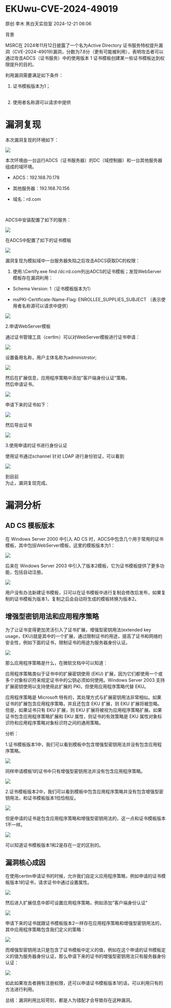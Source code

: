 #  EKUwu-CVE-2024-49019   
原创 李木  黑白天实验室   2024-12-21 06:06  
  
背景  
  
MSRC在 2024年11月12日披露了一个名为Active Directory 证书服务特权提升漏洞（CVE-2024-49019)漏洞，分数为7.8分（更有可能被利用），表明攻击者可以通过攻击ADCS（证书服务）中的使用版本 1 证书模板创建某一些证书模板达到权限提升的目的。  
  
利用漏洞需要满足如下条件：  
1. 证书模板版本为1；  
‍‍  
  
1. 使用者名称源可以请求中提供  
  
# 漏洞复现  
  
本次漏洞复现的环境如下：  
  
![](https://mmbiz.qpic.cn/sz_mmbiz_png/nzxUaDY8yDC8RLclZWH0icjQdtMsIFMjhqB9TSjvk8DSOTYvYVd5EibxiaVCiaxg94Opew9rDxq2U8liaqgwTTxCwjA/640?wx_fmt=png&from=appmsg "")  
  
本次环境由一台运行ADCS（证书服务器）的DC（域控制器）和一台其他服务器组成的域环境。  
- ADCS：192.168.70.178  
  
- 其他服务器：192.168.70.156  
  
- 域名：rd.com  
  
‍  
  
ADCS中安装配置了如下的服务：  
  
![](https://mmbiz.qpic.cn/sz_mmbiz_png/nzxUaDY8yDC8RLclZWH0icjQdtMsIFMjhcv0bpPqQKrlnIl1y06biarQyTe7evC9NAocric8KMibiaLtAr8SDdKRVibA/640?wx_fmt=png&from=appmsg "")  
  
在ADCS中配置了如下的证书模板  
  
![](https://mmbiz.qpic.cn/sz_mmbiz_png/nzxUaDY8yDC8RLclZWH0icjQdtMsIFMjhOzYnHh44J5iaIEPSpgHF5AK1ConLqTRQ27eRVVXrBM8ibb8r1knnicia0A/640?wx_fmt=png&from=appmsg "")  
  
漏洞复现为模拟域中一台服务器失陷之后攻击ADCS获取DC的权限：  
1. 使用.\Certify.exe find /dc:rd.com列出ADCS的证书模板；发现WebServer模板存在漏洞利用：  
  
- Schema Version: 1（证书模板版本为1）  
  
- msPKI-Certificate-Name-Flag: ENROLLEE_SUPPLIES_SUBJECT （表示使用者名称源可以请求中提供）  
  
![](https://mmbiz.qpic.cn/sz_mmbiz_png/nzxUaDY8yDC8RLclZWH0icjQdtMsIFMjh3xBicJPIQmsGBVzfqiaZ7wkuko7icP33jF5QVCPiabT1kExUy1UgV0NY2A/640?wx_fmt=png&from=appmsg "")  
  
2.申请WebServer模板  
  
通过证书管理工具（certlm）可以对WebServer模板进行证书申请：  
  
![](https://mmbiz.qpic.cn/sz_mmbiz_png/nzxUaDY8yDC8RLclZWH0icjQdtMsIFMjhRTicfFpw2OMLYxqep1c0x8a7lB1UUfdcXoEpmibx1XFcTCArPD8iaAWDg/640?wx_fmt=png&from=appmsg "")  
  
设置备用名称，用户主体名称为administrstor;  
  
![](https://mmbiz.qpic.cn/sz_mmbiz_png/nzxUaDY8yDC8RLclZWH0icjQdtMsIFMjhFzVOO1rJpmr9Ih1jT82nChmIwXVYBPNMuqGJ1etqqqibtjhfnNOmHug/640?wx_fmt=png&from=appmsg "")  
  
然后在扩展信息，应用程序策略中添加"客户端身份认证"策略，  
然后申请证书。  
  
![](https://mmbiz.qpic.cn/sz_mmbiz_png/nzxUaDY8yDC8RLclZWH0icjQdtMsIFMjhwLalG11VnkRwFZeN30sgZWqQgy6YqfUqDj49boicuRHscDpK8nDO8Jg/640?wx_fmt=png&from=appmsg "")  
  
申请下来的证书如下：  
  
![](https://mmbiz.qpic.cn/sz_mmbiz_png/nzxUaDY8yDC8RLclZWH0icjQdtMsIFMjhQWJHtXyZicP4FaKTRE8zSS94IQ2iaLhqoYk2GxyHozxlLIcQ07LLXFNg/640?wx_fmt=png&from=appmsg "")  
  
然后导出证书  
  
![](https://mmbiz.qpic.cn/sz_mmbiz_png/nzxUaDY8yDC8RLclZWH0icjQdtMsIFMjhOw9GiacMP2tKNYGY3w1PM0FQK3HTFmckK5RZkKmeQevVNAA6llATKMw/640?wx_fmt=png&from=appmsg "")  
  
3.使用申请的证书进行身份认证  
  
使用证书通过schannel 针对 LDAP 进行身份验证，可以看到  
  
![](https://mmbiz.qpic.cn/sz_mmbiz_png/nzxUaDY8yDC8RLclZWH0icjQdtMsIFMjhly2fibgunWMrz3zIIJ3Ybj0zt8OALibdlSMw2nUAUDW0axIvDcA4foOQ/640?wx_fmt=png&from=appmsg "")  
  
到目前  
为止，漏洞复现完成。  
# 漏洞分析  
## AD CS 模板版本  
  
在 Windows Server 2000 中引入 AD CS 时，ADCS中包含几个用于常用的证书模板，其中包括WebServer模板，这里的模板版本为1：  
  
![](https://mmbiz.qpic.cn/sz_mmbiz_png/nzxUaDY8yDC8RLclZWH0icjQdtMsIFMjhOFk3dv96uLYvY5jSonTvyALCYuXVGykzHSHwsI5q9BShaIB8z5ianag/640?wx_fmt=png&from=appmsg "")  
  
后来在 Windows Server 2003 中引入了版本2模板，它为证书模板提供了更多功能，包括自动注册。  
  
![](https://mmbiz.qpic.cn/sz_mmbiz_png/nzxUaDY8yDC8RLclZWH0icjQdtMsIFMjhtRCfk6icjg6UgT4kgib5KLL43fQFSdEXR42VkOHQ6yrrLjs9G1jdO3Lw/640?wx_fmt=png&from=appmsg "")  
  
用户没有办法新建证书模板，只可以在证书模板中进行复制会修改后发布，如果复制的证书模板为版本1，复制之后会自动将生成的模板转换为版本2。  
## 增强型密钥用法和应用程序策略  
  
为了让证书变得更加灵活引入了证书扩展，增强型密钥用法(extended key usage，EKU)就是其中的一个扩展，通过限制证书的用途，提高了证书和网络的安全性，例如下面的证书，限制证书的用途为服务器身份认证。  
  
![](https://mmbiz.qpic.cn/sz_mmbiz_png/nzxUaDY8yDC8RLclZWH0icjQdtMsIFMjhcngmlaXqEHH3KsMNXFg4VPqCZltnvGibR0PJG3xzO3JvX6RNC2CaSnw/640?wx_fmt=png&from=appmsg "")  
  
那么应用程序策略是什么，在微软文档中可以知道：  
  
应用程序策略类似于证书中的扩展密钥使用 (EKU) 扩展，因为它们都使用一个或多个对象标识符来规定证书中的公钥必须如何使用。Windows Server 2003 支持扩展密钥使用以支持使用此扩展的 PKI，但使用应用程序策略代替 EKU。  
  
应用程序策略是 Microsoft 特有的，其处理方式与扩展密钥用法非常相似。如果证书的扩展包含应用程序策略，并且还包含 EKU 扩展，则 EKU 扩展将被忽略。但是，如果证书只有 EKU 扩展，则 EKU 扩展将被视为应用程序策略扩展。如果证书包含应用程序策略扩展和 EKU 属性，则证书的有效策略是 EKU 属性对象标识符和应用程序策略对象标识符之间的通用策略。  
  
分析：  
  
1.证书模板版本1中，我们可以看到模板中包含增强型密钥用法并没有包含应用程序策略。  
  
![](https://mmbiz.qpic.cn/sz_mmbiz_png/nzxUaDY8yDC8RLclZWH0icjQdtMsIFMjhkPOExELRic1vLNzibIylz7yNVL3ehk51QYrIpML0giakCibOdYewJF4WqA/640?wx_fmt=png&from=appmsg "")  
  
同样申请模板1的证书中只有增强型密钥用法并没有包含应用程序策略。  
  
![](https://mmbiz.qpic.cn/sz_mmbiz_png/nzxUaDY8yDC8RLclZWH0icjQdtMsIFMjhIvQeHZPszsGcrrXW63mKlscXbB5cSUOLI4FVPvJv5nicjeR4icIrbuQw/640?wx_fmt=png&from=appmsg "")  
  
2.证书模板版本2中，我们可以看到模板中包含应用程序策略并没有包含增强型密钥用法，和证书模板版本1恰恰相反。  
  
![](https://mmbiz.qpic.cn/sz_mmbiz_png/nzxUaDY8yDC8RLclZWH0icjQdtMsIFMjhk1px8vCm3ewNxwtxBuovrGibDEk2zTjT3kCIAK4zvS1z0ic09moMqaNQ/640?wx_fmt=png&from=appmsg "")  
  
但是申请的证书是包含应用程序策略和增强型密钥用法的，这一点和证书模板版本1不一样。  
  
![](https://mmbiz.qpic.cn/sz_mmbiz_png/nzxUaDY8yDC8RLclZWH0icjQdtMsIFMjhckOwg49AP9xWia9ukrvF3ZHE0EicXZue6LuML9SHXQu5cREb6sQnIibSg/640?wx_fmt=png&from=appmsg "")  
  
可以知道证书模板版本1和2是存在一定的区别的。  
## 漏洞核心成因  
  
在使用certlm申请证书的时候，允许我们自定义应用程序策略，例如申请的证书模板版本1的证书，请求证书中通过设置属性。  
  
![](https://mmbiz.qpic.cn/sz_mmbiz_png/nzxUaDY8yDC8RLclZWH0icjQdtMsIFMjhyINpwzQt1GfwzFfZzIJg2lTicYsLf9CQXqsmia8W2jBC0XmaiaSlTckJA/640?wx_fmt=png&from=appmsg "")  
  
然后进入扩展信息中即可设置应用程序策略，例如添加"客户端身份认证"  
  
![](https://mmbiz.qpic.cn/sz_mmbiz_png/nzxUaDY8yDC8RLclZWH0icjQdtMsIFMjhib2ic55jvBW5ujQibWngKgRRrCa4vA7zykgrhx0rDcK303KIXLueufAzA/640?wx_fmt=png&from=appmsg "")  
  
申请下来的证书就跟证书模板版本2一样存在应用程序策略和增强型密钥用法的，其中应用程序策略包含我们定义的策略：  
  
![](https://mmbiz.qpic.cn/sz_mmbiz_png/nzxUaDY8yDC8RLclZWH0icjQdtMsIFMjh27t1LHHHeEH8DDmymykCH1OtztyFdfOZWrQXzny8G6ql3FZa1X9vxw/640?wx_fmt=png&from=appmsg "")  
  
而增强型密钥用法只是包含了证书模板中定义的值，例如在这个申请的证书模板定义的值为服务器身份认证，那么申请下来的证书的增强型密钥用法只有服务器身份认证：  
  
![](https://mmbiz.qpic.cn/sz_mmbiz_png/nzxUaDY8yDC8RLclZWH0icjQdtMsIFMjhUaogx4776FwZIMlLd8YFDYVogpvgn0VdPMFaRmZKBQwBHUvx15PsBw/640?wx_fmt=png&from=appmsg "")  
  
如此如果攻击者拥有注册权限，还可以申请证书模板版本1的话，可以利用只有的方法进行利用。  
  
总结：漏洞利用比较苛刻，都是人为错配才会导致存在这种漏洞。  
‍  
‍  
‍  
‍  
‍  
‍  
‍  
‍  
‍  
  
